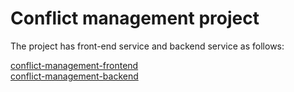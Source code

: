 # Conflict management project
The project has front-end service and backend service as follows:

[conflict-management-frontend](https://github.com/rasulagarzayev1/conflict-management/tree/main/conflict-management-frontend) \
[conflict-management-backend](https://github.com/rasulagarzayev1/conflict-management/tree/main/conflict-management-backend)
